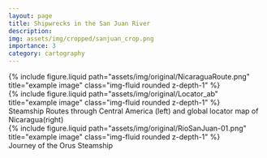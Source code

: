 ```yaml
---
layout: page
title: Shipwrecks in the San Juan River
description: 
img: assets/img/cropped/sanjuan_crop.png
importance: 3
category: cartography
---
```

<div class="row justify-content-sm-center">
    <div class="col-sm-8 mt-3 mt-md-0">
        {% include figure.liquid path="assets/img/original/NicaraguaRoute.png" title="example image" class="img-fluid rounded z-depth-1" %}
    </div>
    <div class="col-sm-4 mt-3 mt-md-0">
        {% include figure.liquid path="assets/img/original/Locator_ab" title="example image" class="img-fluid rounded z-depth-1" %}
    </div>
</div>
<div class="caption">
    Steamship Routes through Central America (left) and global locator map of Nicaragua(right)
</div>

<div class="row justify-content-sm-center">
  <div class="col-12 mt-3 mt-md-0">
    {% include figure.liquid path="assets/img/original/RioSanJuan-01.png" title="example image" class="img-fluid rounded z-depth-1" %}
  </div>
</div>
<div class="caption">
    Journey of the Orus Steamship 
</div>
